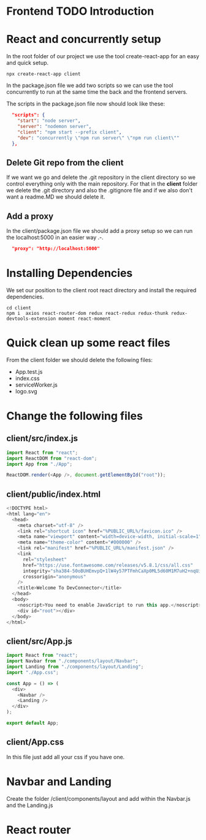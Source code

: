 # Frontend TODO Introduction

# React and concurrently setup

In the root folder of our project we use the tool create-react-app for an easy and quick setup.

```shell
npx create-react-app client
```

In the package.json file we add two scripts so we can use the tool concurrently to run at the same time the back and the frontend servers.

The scripts in the package.json file now should look like these:

```json
  "scripts": {
    "start": "node server",
    "server": "nodemon server",
    "client": "npm start --prefix client",
    "dev": "concurrently \"npm run server\" \"npm run client\""
  },
```

## Delete Git repo from the client

If we want we go and delete the .git repository in the client directory so we control everything only with the main repository.
For that in the **client** folder we delete the .git directory and also the .gitignore file and if we also don't want a readme.MD we should delete it.

## Add a proxy

In the client/package.json file we should add a proxy setup so we can run the localhost:5000 in an easier way .-.

```json
  "proxy": "http://localhost:5000"
```

# Installing Dependencies

We set our position to the client root react directory and install the required dependencies.

```shell
cd client
npm i  axios react-router-dom redux react-redux redux-thunk redux-devtools-extension moment react-moment
```

# Quick clean up some react files

From the client folder we should delete the following files:

- App.test.js
- index.css
- serviceWorker.js
- logo.svg

# Change the following files

## client/src/index.js

```js
import React from "react";
import ReactDOM from "react-dom";
import App from "./App";

ReactDOM.render(<App />, document.getElementById("root"));
```

## client/public/index.html

```js
<!DOCTYPE html>
<html lang="en">
  <head>
    <meta charset="utf-8" />
    <link rel="shortcut icon" href="%PUBLIC_URL%/favicon.ico" />
    <meta name="viewport" content="width=device-width, initial-scale=1" />
    <meta name="theme-color" content="#000000" />
    <link rel="manifest" href="%PUBLIC_URL%/manifest.json" />
    <link
      rel="stylesheet"
      href="https://use.fontawesome.com/releases/v5.8.1/css/all.css"
      integrity="sha384-50oBUHEmvpQ+1lW4y57PTFmhCaXp0ML5d60M1M7uH2+nqUivzIebhndOJK28anvf"
      crossorigin="anonymous"
    />
    <title>Welcome To DevConnector</title>
  </head>
  <body>
    <noscript>You need to enable JavaScript to run this app.</noscript>
    <div id="root"></div>
  </body>
</html>
```

## client/src/App.js

```js
import React from "react";
import Navbar from "./components/layout/Navbar";
import Landing from "./components/layout/Landing";
import "./App.css";

const App = () => (
  <div>
    <Navbar />
    <Landing />
  </div>
);

export default App;
```

## client/App.css

In this file just add all your css if you have one.

# Navbar and Landing

Create the folder /client/components/layout and add within the Navbar.js and the Landing.js

# React router
